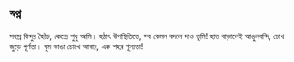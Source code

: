## স্বপ্ন

সহস্র বিন্দুর হৈচৈ,
কেন্দ্রে শুধু আমি।
হঠাৎ উপস্থিতিতে,
সব কেমন বদলে দাও তুমি!
হাত বাড়ালেই আঙুলবন্দি,
চোখ জুড়ে পূর্ণতা।
ঘুম ভাঙা চোখে আবার,
এক শহর শূন্যতা!